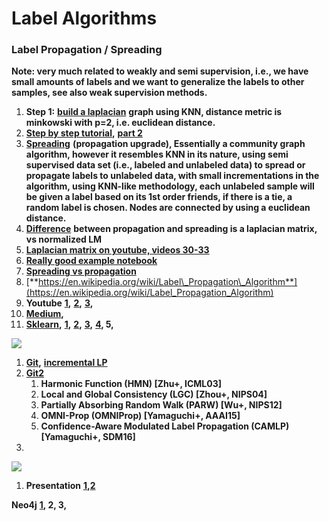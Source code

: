 # Label Algorithms

### **Label Propagation / Spreading**

**Note: very much related to weakly and semi supervision, i.e., we have small amounts of labels and we want to generalize the labels to other samples, see also weak supervision methods.**

1. **Step 1:** [**build a laplacian**](https://en.wikipedia.org/wiki/Laplacian_matrix) **graph using KNN, distance metric is minkowski with p=2, i.e. euclidean distance.**
2. [**Step by step tutorial**](https://medium.com/@graphml/introduction-to-label-propagation-with-networkx-part-1-abcbe954a2e8)**,** [**part 2**](https://medium.com/@graphml/introduction-to-label-propagation-with-networkx-part-2-cd041fa44e1)
3. [**Spreading**](https://scikit-learn.org/stable/modules/generated/sklearn.semi_supervised.LabelSpreading.html) **\(propagation upgrade\), Essentially a community graph algorithm, however it resembles KNN in its nature, using semi supervised data set \(i.e., labeled and unlabeled data\) to spread or propagate labels to unlabeled data, with small incrementations in the algorithm, using KNN-like methodology, each unlabeled sample will be given a label based on its 1st order friends, if there is a tie, a random label is chosen. Nodes are connected by using a euclidean distance.**
4. [**Difference**](https://www.researchgate.net/post/What_is_the_difference_between_Label_propagation_and_Label_spreading_in_semi-supervised_learning_context) **between propagation and spreading is a laplacian matrix, vs normalized LM**
5. [**Laplacian matrix on youtube, videos 30-33**](https://www.youtube.com/watch?v=siCPjpUtE0A&list=PLLssT5z_DsK9JDLcT8T62VtzwyW9LNepV&index=33)
6. [**Really good example notebook**](https://github.com/DavidBrear/sklearn-cookbook/blob/master/Chapter%204/4.1.1%20Label%20Propagation%20with%20Semi-Supervised%20Learning.ipynb)
7. [**Spreading vs propagation**](https://www.researchgate.net/post/What_is_the_difference_between_Label_propagation_and_Label_spreading_in_semi-supervised_learning_context)
8. [**https://en.wikipedia.org/wiki/Label\_Propagation\_Algorithm**](https://en.wikipedia.org/wiki/Label_Propagation_Algorithm)
9. **Youtube** [**1**](https://www.youtube.com/watch?v=UWf8hxeehOg)**,** [**2**](https://www.youtube.com/watch?v=hmashUPJwSQ)**,** [**3**](https://www.youtube.com/watch?v=F4f247IyOTs)**,**
10. [**Medium**](https://medium.com/@graphml/introduction-to-label-propagation-with-networkx-part-1-abcbe954a2e8)**,**
11. [**Sklearn**](https://scikit-learn.org/stable/modules/label_propagation.html)**,** [**1**](https://scikit-learn.org/stable/modules/generated/sklearn.semi_supervised.LabelPropagation.html)**,** [**2**](https://scikit-learn.org/stable/modules/generated/sklearn.semi_supervised.LabelPropagation.html)**,** [**3**](https://scikit-learn.org/stable/auto_examples/semi_supervised/plot_label_propagation_digits.html)**,** [**4**](https://plot.ly/scikit-learn/plot-label-propagation-structure/)**, 5,**

![](https://lh3.googleusercontent.com/RvKaNtYZDEWL0GUPmS-z4SlFVQvjBMV2Y1rSIwhncDXEMYeSxOsQ2CgEdAIcY5zM0d_ECzRpmaMJ887wktGP-oS408o-Uwt9d3ECUzELSP6anOh0WoWGruUvy02cQTMTMfPv7hMC)

1. [**Git**](https://github.com/benedekrozemberczki/LabelPropagation)**,** [**incremental LP**](https://github.com/johny-c/incremental-label-propagation)
2. [**Git2**](https://github.com/yamaguchiyuto/label_propagation%5C)
   1. **Harmonic Function \(HMN\) \[Zhu+, ICML03\]**
   2. **Local and Global Consistency \(LGC\) \[Zhou+, NIPS04\]**
   3. **Partially Absorbing Random Walk \(PARW\) \[Wu+, NIPS12\]**
   4. **OMNI-Prop \(OMNIProp\) \[Yamaguchi+, AAAI15\]**
   5. **Confidence-Aware Modulated Label Propagation \(CAMLP\) \[Yamaguchi+, SDM16\]**
3. 
![](https://lh6.googleusercontent.com/O7nhJu4DU47zpTRkJy53CloKGW6Msk7jZIhMdsI3VePsRgzJji3XCG0Nmlpv4F3rBmb4eS-fTRMUyuTfwaHE9k687ScSFYQmadOkIKRNaRMBvW-PiRs1vGeINYTV8uYZ3tjmcdRk)

1. **Presentation** [**1**](http://www.leonidzhukov.net/hse/2015/networks/lectures/lecture17.pdf)**,**[**2** ](https://www.slideshare.net/dav009/label-propagation-semisupervised-learning-with-applications-to-nlp)

**Neo4j** [**1**](https://dzone.com/articles/graph-algorithms-in-neo4j-label-propagation)**, 2, 3,**

